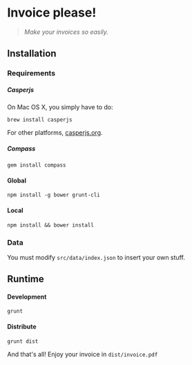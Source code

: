 Invoice please!
==============

  > _Make your invoices so easily._

## Installation

### Requirements

##### Casperjs

On Mac OS X, you simply have to do:

    brew install casperjs

For other platforms, [casperjs.org](http://casperjs.org/).

##### Compass

    gem install compass

#### Global

    npm install -g bower grunt-cli

#### Local

    npm install && bower install

### Data

You must modify `src/data/index.json` to insert your own stuff.

## Runtime

#### Development

    grunt

#### Distribute

    grunt dist

And that's all! Enjoy your invoice in `dist/invoice.pdf`
